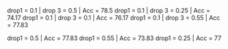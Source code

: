 drop1 = 0.1 | drop 3 = 0.5 | Acc = 78.5
drop1 = 0.1 | drop 3 = 0.25 | Acc = 74.17
drop1 = 0.1 | drop 3 = 0.1 | Acc = 76.17
drop1 = 0.1 | drop 3 = 0.55 | Acc = 77.83

drop1 = 0.5 | Acc = 77.83
drop1 = 0.55 | Acc = 73.83
drop1 = 0.25 | Acc = 77
